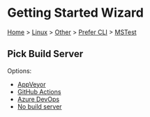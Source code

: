 <!--
GENERATED FILE - DO NOT EDIT
This file was generated by [MarkdownSnippets](https://github.com/SimonCropp/MarkdownSnippets).
Source File: /docs/mdsource/wiz/Linux_Other_Cli_MSTest.source.md
To change this file edit the source file and then run MarkdownSnippets.
-->

# Getting Started Wizard

[Home](/docs/wiz/readme.md) > [Linux](Linux.md) > [Other](Linux_Other.md) > [Prefer CLI](Linux_Other_Cli.md) > [MSTest](Linux_Other_Cli_MSTest.md)

## Pick Build Server

Options:
 * [AppVeyor](Linux_Other_Cli_MSTest_AppVeyor.md)
 * [GitHub Actions](Linux_Other_Cli_MSTest_GitHubActions.md)
 * [Azure DevOps](Linux_Other_Cli_MSTest_AzureDevOps.md)
 * [No build server](Linux_Other_Cli_MSTest_None.md)
